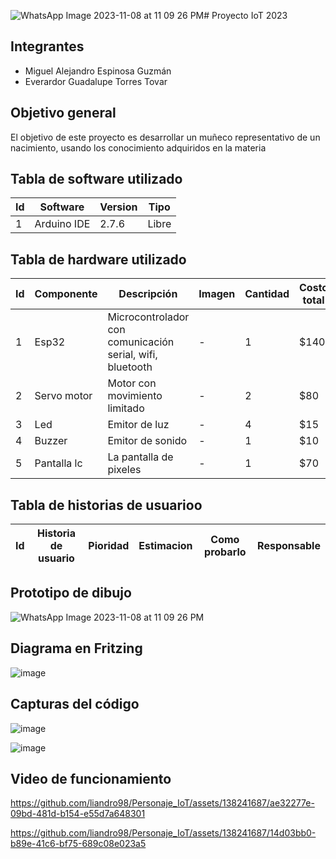 ![WhatsApp Image 2023-11-08 at 11 09 26 PM](https://github.com/liandro98/Personaje_IoT/assets/138241687/d3864a72-4709-4022-a403-b860eeacec3d)# Proyecto IoT 2023
## Integrantes
* Miguel Alejandro Espinosa Guzmán
* Everardor Guadalupe Torres Tovar
## Objetivo general
El objetivo de este proyecto es desarrollar un muñeco representativo de un nacimiento, usando los conocimiento adquiridos en la materia
## Tabla de software utilizado
| Id | Software | Version | Tipo |
|-|-|-|-|
|1|Arduino IDE| 2.7.6|Libre|


## Tabla de hardware utilizado
| Id | Componente | Descripción | Imagen | Cantidad | Costo total |
|-|-|-|-|-|-|
|1|Esp32|Microcontrolador con comunicación serial, wifi, bluetooth| - |1|$140|
|2|Servo motor|Motor con movimiento limitado| - |2|$80|
|3|Led|Emitor de luz| - |4|$15|
|4|Buzzer|Emitor de sonido| - |1|$10|
|5|Pantalla lc|La pantalla de pixeles| - |1|$70|

## Tabla de historias de usuarioo
|Id|Historia de usuario|Pioridad|Estimacion|Como probarlo|Responsable|
|-|-|-|-|-|-|

## Prototipo de dibujo
![WhatsApp Image 2023-11-08 at 11 09 26 PM](https://github.com/liandro98/Personaje_IoT/assets/138241687/8940511e-bdb7-4219-8af4-d8b751b5427b)

## Diagrama en Fritzing
![image](https://github.com/liandro98/Personaje_IoT/assets/138241687/3b49b248-a30a-495d-bd80-bcc183a3d5ef)

## Capturas del código
![image](https://github.com/liandro98/Personaje_IoT/assets/138241687/607a3e06-4140-4911-a344-a04e2f64f412)

![image](https://github.com/liandro98/Personaje_IoT/assets/138241687/74736997-9a8e-4246-a616-7b74b50ba235)

## Video de funcionamiento



https://github.com/liandro98/Personaje_IoT/assets/138241687/ae32277e-09bd-481d-b154-e55d7a648301


https://github.com/liandro98/Personaje_IoT/assets/138241687/14d03bb0-b89e-41c6-bf75-689c08e023a5




